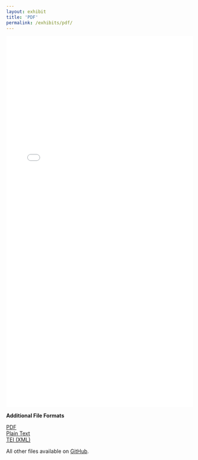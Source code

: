 ```yaml
---
layout: exhibit
title: 'PDF'
permalink: /exhibits/pdf/
--- 
```


<object data="../digital-edition/content/paris_a_poem.pdf" type="application/pdf" width="100%" height="1000px">
<iframe src="../digital-edition/content/paris_a_poem.pdf" width="100%" height="1000px" style="border: none;">
This browser does not support PDFs. Please download the PDF to view it: <a href="../digital-edition/content/paris_a_poem.pdf">Download PDF</a>
</iframe>
</object>

**Additional File Formats**

[PDF]("/img/paris_a_poem.pdf")<br>
[Plain Text]("img/mirrlees_paris-a-poem.txt")<br>
[TEI (XML)]("/img/paris_current.xml")<br>

All other files available on [GitHub](https://github.com/apreus/paris-project-exhibition).